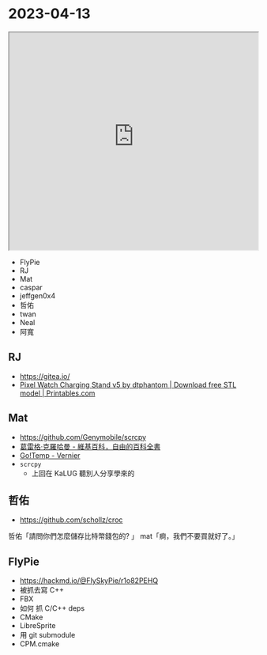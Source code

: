 # 2023-04-13

<iframe src="https://photos.hackingthursday.org/2023-04-13" width="100%" height="440px"></iframe>

- FlyPie
- RJ
- Mat
- caspar
- jeffgen0x4
- 哲佑
- twan
- Neal
- 阿寬

## RJ

- https://gitea.io/
- [Pixel Watch Charging Stand v5 by dtphantom | Download free STL model | Printables.com](https://www.printables.com/model/294586-pixel-watch-charging-stand-v5)

## Mat

- https://github.com/Genymobile/scrcpy
- [葛雷格·克羅哈曼 - 維基百科，自由的百科全書](https://zh.wikipedia.org/zh-tw/%E8%91%9B%E9%9B%B7%E6%A0%BC%C2%B7%E5%85%8B%E7%BE%85%E5%93%88%E6%9B%BC)
- [Go!Temp - Vernier](https://www.vernier.com/product/gotemp/)
- `scrcpy`
    - 上回在 KaLUG 聽別人分享學來的


## 哲佑

- https://github.com/schollz/croc


哲佑「請問你們怎麼儲存比特幣錢包的? 」
mat「痾，我們不要買就好了。」

## FlyPie

- https://hackmd.io/@FlySkyPie/r1o82PEHQ
- 被抓去寫 C++
- FBX
- 如何 抓 C/C++ deps
- CMake
- LibreSprite
- 用 git submodule
- CPM.cmake



